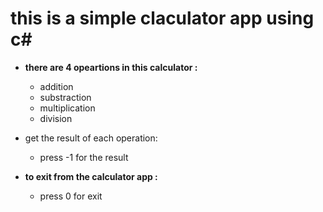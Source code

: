 # this is a simple claculator app using c# 

- **there are 4 opeartions in this calculator :**
  - addition
  - substraction
  - multiplication
  - division
    
- get the result of each operation:
  - press -1 for the result

- **to exit from the calculator app :**
  - press 0 for exit
